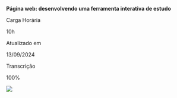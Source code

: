 **Página web: desenvolvendo uma ferramenta interativa de estudo**


Carga Horária

10h

Atualizado em

13/09/2024

Transcrição

100%


![](https://www.alura.com.br/assets/api/cursos/pagina-web-desenvolvendo-ferramenta-interativa-estudo.svg)



